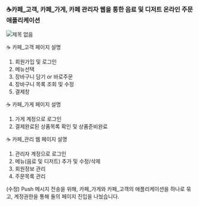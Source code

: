 ### ☕카페_고객, 카페_가게, 카페 관리자 웹을 통한 음료 및 디저트 온라인 주문 애플리케이션

![제목 없음](https://user-images.githubusercontent.com/59694789/113423777-09353d80-940a-11eb-8ce1-eae0c4d325cc.png)



☕ 카페_고객 페이지 설명

1. 회원가입 및 로그인
2. 메뉴선택
3. 장바구니 담기 or 바로주문
4. 장바구니 목록 조회 및 수정
5. 결제창

☕ 카페_가게 페이지 설명

1. 가게 계정으로 로그인
2. 결제완료된 상품목록 확인 및 상품준비완료

☕ 카페_관리 웹 페이지 설명

1. 관리자 계정으로 로그인
2. 메뉴(음료 및 디저트) 추가 및 수정/삭제
3. 회원정보 관리
4. 주문목록 관리


(수정) Push 메시지 전송을 위해, 카페_가게와 카페_고객의 애플리케이션을 하나로 묶고, 계정권한을 통해 둘의 페이지 진입을 나눴습니다.

